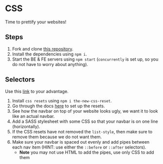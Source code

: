 # CSS

Time to prettify your websites!

## Steps

1. Fork and clone [this repository](https://github.com/JoinCODED/TASK-Masterclass-M10-CSS).
2. Install the dependencies using `npm i`.
3. Start the BE & FE servers using `npm start` (`concurrently` is set up, so you do not have to worry about anything).

## Selectors

Use this [link](https://www.w3schools.com/cssref/css_selectors.asp) to your advantage.

1. Install `css resets` using `npm i the-new-css-reset`.
2. Go through the docs [here](https://www.npmjs.com/package/the-new-css-reset#npm-and-how-to-use) to set up the resets.
3. See how the navbar on top of your website looks ugly, we want it to look like an actual navbar.
4. Add a SASS stylesheet with some CSS so that your navbar is on one line (horizontally).
5. If the CSS resets have not removed the `list-style`, then make sure to remove them because we do not want them.
6. Make sure your navbar is spaced out evenly and add pipes between each nav item (HINT: use either the `::before` or `::after` selectors).
   - **Note** you may not use HTML to add the pipes, use only CSS to add them

